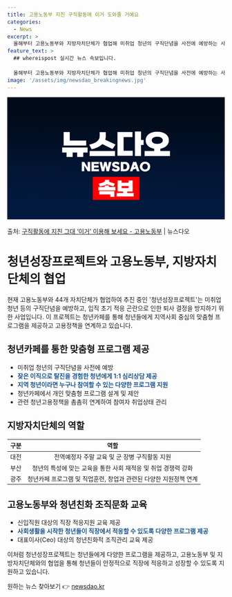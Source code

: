 ```yaml
---
title: 고용노동부 지친 구직활동에 이거 도와줄 거예요
categories:
  - News
excerpt: >
  올해부터 고용노동부와 지방자치단체가 협업해 미취업 청년의 구직단념을 사전에 예방하는 사업이 추진 중이다. 이…
feature_text: >
  ## whereispost 실시간 뉴스 속보입니다.

  올해부터 고용노동부와 지방자치단체가 협업해 미취업 청년의 구직단념을 사전에 예방하는 사업이 추진 중이다. 이…
image: '/assets/img/newsdao_breakingnews.jpg'
---
```


![뉴스다오 속보](/assets/img/newsdao_breakingnews.jpg)

<p>출처: <a href="https://newsdao.kr/3899" rel="dofollow">구직활동에 지친 그대 ‘이거’ 이용해 보세요 - 고용노동부</a> | 뉴스다오</p>

<h1>청년성장프로젝트와 고용노동부, 지방자치단체의 협업</h1>

현재 고용노동부와 44개 자치단체가 협업하여 추진 중인 '청년성장프로젝트'는 미취업 청년 등의 구직단념을 예방하고, 입직 초기 적응 곤란으로 인한 퇴사 결정을 방지하기 위한 사업입니다. 이 프로젝트는 청년카페를 통해 청년들에게 지역사회 중심의 맞춤형 프로그램을 제공하고 고용정책을 연계하고 있습니다.

<h2 data-ke-size="size26">청년카페를 통한 맞춤형 프로그램 제공</h2>
<ul>
<li>미취업 청년의 구직단념을 사전에 예방</li>
<li><b><span style="color: #1a5490;">잦은 이직으로 탈진을 경험한 청년에게 1:1 심리상담 제공</span></b></li>
<li><b><span style="color: #1a5490;">지역 청년이라면 누구나 참여할 수 있는 다양한 프로그램 지원</span></b></li>
<li>청년카페에서 개인 맞춤형 프로그램 설계 및 제안</li>
<li>관련 청년고용정책을 촘촘히 연계하여 참여자 취업상태 관리</li>
</ul>

<h2 data-ke-size="size26">지방자치단체의 역할</h2>
<table>
<thead>
<tr>
<th style="text-align: center;">구분</th>
<th style="text-align: center;">역할</th>
</tr>
</thead>
<tbody>
<tr>
<td style="text-align: center;">대전</td>
<td style="text-align: center;">전역예정자 주말 교육 및 군 장병 구직활동 지원</td>
</tr>
<tr>
<td style="text-align: center;">부산</td>
<td style="text-align: center;">청년의 특성에 맞는 교육을 통한 사회 재적응 및 취업 경쟁력 강화</td>
</tr>
<tr>
<td style="text-align: center;">광주</td>
<td style="text-align: center;">청년카페 프로그램 및 직업훈련, 창업과 관련된 다양한 지원정책 연계</td>
</tr>
</tbody>
</table>

<h2 data-ke-size="size26">고용노동부와 청년친화 조직문화 교육</h2>
<ul>
<li>신입직원 대상의 직장 적응지원 교육 제공</li>
<li><b><span style="color: #1a5490;">사회생활을 시작한 청년들이 직장에서 적응할 수 있도록 다양한 프로그램 제공</span></b></li>
<li>대표이사(Ceo) 대상의 청년친화적 조직관리 교육 제공</li>
</ul>

이처럼 청년성장프로젝트는 청년들에게 다양한 프로그램을 제공하고, 고용노동부 및 지방자치단체와의 협업을 통해 청년들이 안정적으로 직장에 적응하고 성장할 수 있도록 지원하고 있습니다. 

원하는 뉴스 찾아보기 👉 <a href="https://newsdao.kr" rel="dofollow">newsdao.kr</a>


